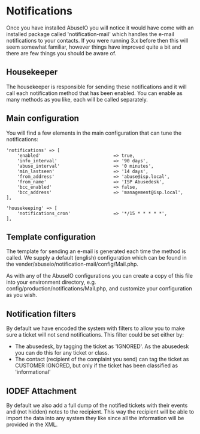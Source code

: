 # Notifications

Once you have installed AbuseIO you will notice it would have come with an installed package called 'notification-mail'
which handles the e-mail notifications to your contacts. If you were running 3.x before then this will seem somewhat
familiar, however things have improved quite a bit and there are few things you should be aware of.

## Housekeeper

The housekeeper is responsible for sending these notifications and it will call each notification method that has
been enabled. You can enable as many methods as you like, each will be called separately.

## Main configuration

You will find a few elements in the main configuration that can tune the notifications:

    'notifications' => [
        'enabled'                           => true,
        'info_interval'                     => '90 days',
        'abuse_interval'                    => '0 minutes',
        'min_lastseen'                      => '14 days',
        'from_address'                      => 'abuse@isp.local',
        'from_name'                         => 'ISP Abusedesk',
        'bcc_enabled'                       => false,
        'bcc_address'                       => 'management@isp.local',
    ],

    'housekeeping' => [
        'notifications_cron'                => '*/15 * * * * *',
    ],

## Template configuration

The template for sending an e-mail is generated each time the method is called. We supply a default (english)
configuration which can be found in the vender/abuseio/notification-mail/config/Mail.php.

As with any of the AbuseIO configurations you can create a copy of this file into your environment directory, e.g.
config/production/notifications/Mail.php, and customize your configuration as you wish.

## Notification filters

By default we have encoded the system with filters to allow you to make sure a ticket will not send notifications.
This filter could be set either by:

- The abusedesk, by tagging the ticket as 'IGNORED'. As the abusedesk you can do this for any ticket or class.
- The contact (recipient of the complaint you send) can tag the ticket as CUSTOMER IGNORED, but only if the
ticket has been classified as 'informational'

## IODEF Attachment

By default we also add a full dump of the notified tickets with their events and (not hidden) notes to the recipient.
This way the recipient will be able to import the data into any system they like since all the information will be provided in the XML.